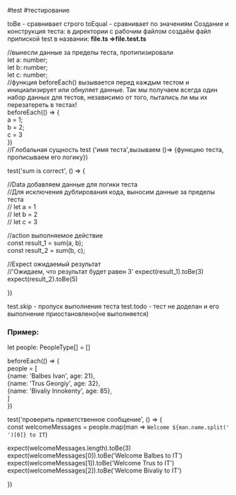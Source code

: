 #test #тестирование

toBe - сравнивает строго
toEqual - сравнивает по значениям
Создание и конструкция теста:
в директории с рабочим файлом создаём файл  припиской test в названии: 
<b>file.ts =>file.test.ts</b>


//вынесли данные за пределы теста, протипизировали  
let a: number;  
let b: number;  
let c: number;  
//функция beforeEach() вызывается перед каждым тестом и инициализирует или обнуляет данные. Так мы получаем всегда один набор данных для тестов, независимо от того, пытались ли мы их перезатереть в тестах!  
beforeEach(() => {  
  a = 1;  
  b = 2;  
  c = 3  
})  
//Глобальная сущность test ('имя теста',вызываем ()=> {функцию теста, прописываем его логику})  
  
test('sum is correct', () => {  
  
  //Data добавляем данные для логики теста  
  //Для исключения дублирования кода, выносим данные за пределы теста  
  // let a = 1  
  // let b = 2  
  // let c = 3  
  
  //action выполняемое действие  
  const result_1 = sum(a, b);  
  const result_2 = sum(b, c);  
  
  //Expect ожидаемый результат  
  //'Ожидаем, что результат будет равен 3'  expect(result_1).toBe(3)  
  expect(result_2).toBe(5)  
  
})

test.skip - пропуск выполнения теста
test.todo - тест не доделан и его выполнение приостановлено(не выполняется)

<h3>Пример:</h3>

let people: PeopleType[] = []  
  
beforeEach(() => {  
  people = [  
    {name: 'Balbes Ivan', age: 21},  
    {name: 'Trus Georgiy', age: 32},  
    {name: 'Bivaliy Innokenty', age: 85},  
  ]  
})  
  
test('проверить приветственное сообщение', () => {  
  const welcomeMessages = people.map(man => `Welcome ${man.name.split(' ')[0]} to IT`)  
  
  expect(welcomeMessages.length).toBe(3)  
  expect(welcomeMessages[0]).toBe('Welcome Balbes to IT')  
  expect(welcomeMessages[1]).toBe('Welcome Trus to IT')  
  expect(welcomeMessages[2]).toBe('Welcome Bivaliy to IT')  
  
})